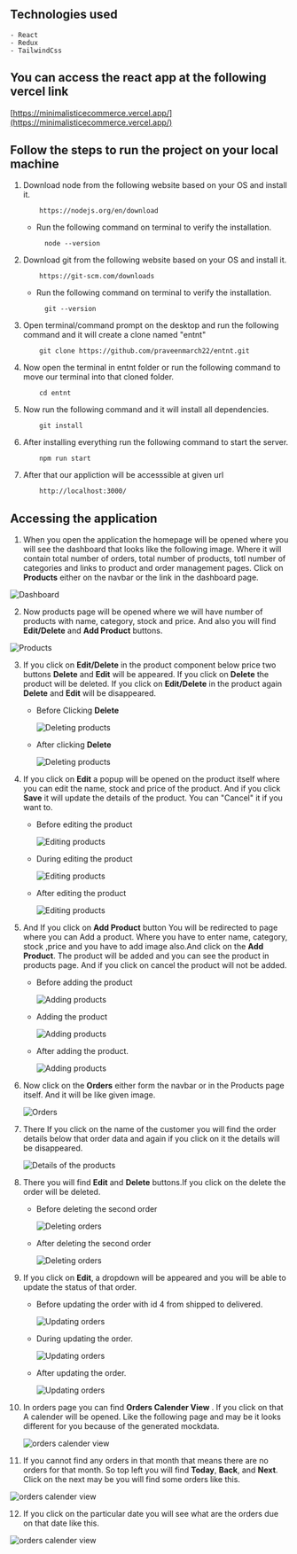 ## **Technologies used**

    - React
    - Redux
    - TailwindCss

## **You can access the react app at the following vercel link**

[https://minimalisticecommerce.vercel.app/](https://minimalisticecommerce.vercel.app/)

## **Follow the steps to run the project on your local machine**

1.  Download node from the following website based on your OS and install it.

            https://nodejs.org/en/download

    - Run the following command on terminal to verify the installation.

            node --version

2.  Download git from the following website based on your OS and install it.

            https://git-scm.com/downloads

    - Run the following command on terminal to verify the installation.

            git --version

3.  Open terminal/command prompt on the desktop and run the following command and it will create a clone named "entnt"

            git clone https://github.com/praveenmarch22/entnt.git

4.  Now open the terminal in entnt folder or run the following command to move our terminal into that cloned folder.

            cd entnt

5.  Now run the following command and it will install all dependencies.

            git install

6.  After installing everything run the following command to start the server.

            npm run start

7.  After that our appliction will be accesssible at given url

            http://localhost:3000/

## **Accessing the application**

1. When you open the application the homepage will be opened where you will see the dashboard that looks like the following image. Where it will contain total number of orders, total number of products, totl number of categories and links to product and order management pages. Click on **Products** either on the navbar or the link in the dashboard page.

![Dashboard](https://github.com/praveenmarch22/entnt-pics/blob/main/1.png)

2. Now products page will be opened where we will have number of products with name, category, stock and price. And also you will find **Edit/Delete** and **Add Product** buttons.

![Products](https://github.com/praveenmarch22/entnt-pics/blob/main/2.png)

3. If you click on **Edit/Delete** in the product component below price two buttons **Delete** and **Edit** will be appeared. If you click on **Delete** the product will be deleted. If you click on **Edit/Delete** in the product again **Delete** and **Edit** will be disappeared.

   - Before Clicking **Delete**

     ![Deleting products](https://github.com/praveenmarch22/entnt-pics/blob/main/3.png)

   - After clicking **Delete**

     ![Deleting products](https://github.com/praveenmarch22/entnt-pics/blob/main/4.png)

4. If you click on **Edit** a popup will be opened on the product itself where you can edit the name, stock and price of the product. And if you click **Save** it will update the details of the product. You can "Cancel" it if you want to.

   - Before editing the product

     ![Editing products](https://github.com/praveenmarch22/entnt-pics/blob/main/5.png)

   - During editing the product

     ![Editing products](https://github.com/praveenmarch22/entnt-pics/blob/main/6.png)

   - After editing the product

     ![Editing products](https://github.com/praveenmarch22/entnt-pics/blob/main/7.png)

5. And If you click on **Add Product** button You will be redirected to page where you can Add a product. Where you have to enter name, category, stock ,price and you have to add image also.And click on the **Add Product**. The product will be added and you can see the product in products page. And if you click on cancel the product will not be added.

   - Before adding the product

     ![Adding products](https://github.com/praveenmarch22/entnt-pics/blob/main/8.png)

   - Adding the product

     ![Adding products](https://github.com/praveenmarch22/entnt-pics/blob/main/9.png)

   - After adding the product.

     ![Adding products](https://github.com/praveenmarch22/entnt-pics/blob/main/10.png)

6. Now click on the **Orders** either form the navbar or in the Products page itself. And it will be like given image.

   ![Orders](https://github.com/praveenmarch22/entnt-pics/blob/main/11.png)

7. There If you click on the name of the customer you will find the order details below that order data and again if you click on it the details will be disappeared.

   ![Details of the  products](https://github.com/praveenmarch22/entnt-pics/blob/main/12.png)

8. There you will find **Edit** and **Delete** buttons.If you click on the delete the order will be deleted.

   - Before deleting the second order

     ![Deleting orders](https://github.com/praveenmarch22/entnt-pics/blob/main/13.png)

   - After deleting the second order

     ![Deleting orders](https://github.com/praveenmarch22/entnt-pics/blob/main/14.png)

9. If you click on **Edit**, a dropdown will be appeared and you will be able to update the status of that order.

   - Before updating the order with id 4 from shipped to delivered.

     ![Updating orders](https://github.com/praveenmarch22/entnt-pics/blob/main/15.png)

   - During updating the order.

     ![Updating orders](https://github.com/praveenmarch22/entnt-pics/blob/main/16.png)

   - After updating the order.

     ![Updating orders](https://github.com/praveenmarch22/entnt-pics/blob/main/17.png)

10. In orders page you can find **Orders Calender View** . If you click on that A calender will be opened. Like the following page and may be it looks different for you because of the generated mockdata.

    ![orders calender view](https://github.com/praveenmarch22/entnt-pics/blob/main/18.png)

11. If you cannot find any orders in that month that means there are no orders for that month. So top left you will find **Today**, **Back**, and **Next**. Click on the next may be you will find some orders like this.

![orders calender view](https://github.com/praveenmarch22/entnt-pics/blob/main/19.png)

12. If you click on the particular date you will see what are the orders due on that date like this.

![orders calender view](https://github.com/praveenmarch22/entnt-pics/blob/main/20.png)
